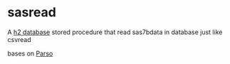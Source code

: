 # sasread

A [h2 database](http://www.h2database.com/html/main.html) stored procedure that read sas7bdata in database just like csvread

bases on [Parso](http://lifescience.opensource.epam.com/parso.html)
